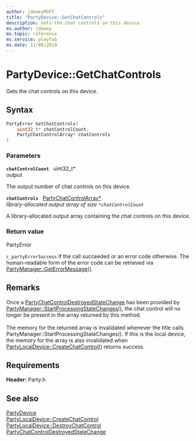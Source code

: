 ```yaml
---
author: jdeweyMSFT
title: "PartyDevice::GetChatControls"
description: Gets the chat controls on this device.
ms.author: jdewey
ms.topic: reference
ms.service: playfab
ms.date: 11/08/2019
---
```


# PartyDevice::GetChatControls  

Gets the chat controls on this device.  

## Syntax  
  
```cpp
PartyError GetChatControls(  
    uint32_t* chatControlCount,  
    PartyChatControlArray* chatControls  
)  
```  
  
### Parameters  
  
**`chatControlCount`** &nbsp; uint32_t*  
*output*  
  
The output number of chat controls on this device.  
  
**`chatControls`** &nbsp; [PartyChatControlArray*](../../../typedefs.md)  
*library-allocated output array of size `*chatControlCount`*  
  
A library-allocated output array containing the chat controls on this device.  
  
  
### Return value  
PartyError
  
```c_partyErrorSuccess``` if the call succeeded or an error code otherwise. The human-readable form of the error code can be retrieved via [PartyManager::GetErrorMessage()](../../PartyManager/methods/partymanager_geterrormessage.md).
  
## Remarks  
  
Once a [PartyChatControlDestroyedStateChange](../../../structs/partychatcontroldestroyedstatechange.md) has been provided by [PartyManager::StartProcessingStateChanges()](../../PartyManager/methods/partymanager_startprocessingstatechanges.md), the chat control will no longer be present in the array returned by this method. <br /><br /> The memory for the returned array is invalidated whenever the title calls PartyManager::StartProcessingStateChanges(). If this is the local device, the memory for the array is also invalidated when [PartyLocalDevice::CreateChatControl()](../../PartyLocalDevice/methods/partylocaldevice_createchatcontrol.md) returns success.
  
## Requirements  
  
**Header:** Party.h
  
## See also  
[PartyDevice](../partydevice.md)  
[PartyLocalDevice::CreateChatControl](../../PartyLocalDevice/methods/partylocaldevice_createchatcontrol.md)  
[PartyLocalDevice::DestroyChatControl](../../PartyLocalDevice/methods/partylocaldevice_destroychatcontrol.md)  
[PartyChatControlDestroyedStateChange](../../../structs/partychatcontroldestroyedstatechange.md)
  
  
